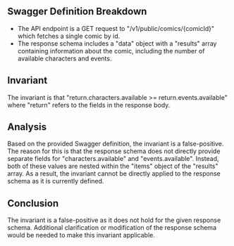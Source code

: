 ## Swagger Definition Breakdown
- The API endpoint is a GET request to "/v1/public/comics/{comicId}" which fetches a single comic by id.
- The response schema includes a "data" object with a "results" array containing information about the comic, including the number of available characters and events.

## Invariant
The invariant is that "return.characters.available >= return.events.available" where "return" refers to the fields in the response body.

## Analysis
Based on the provided Swagger definition, the invariant is a false-positive. The reason for this is that the response schema does not directly provide separate fields for "characters.available" and "events.available". Instead, both of these values are nested within the "items" object of the "results" array. As a result, the invariant cannot be directly applied to the response schema as it is currently defined.

## Conclusion
The invariant is a false-positive as it does not hold for the given response schema. Additional clarification or modification of the response schema would be needed to make this invariant applicable.
